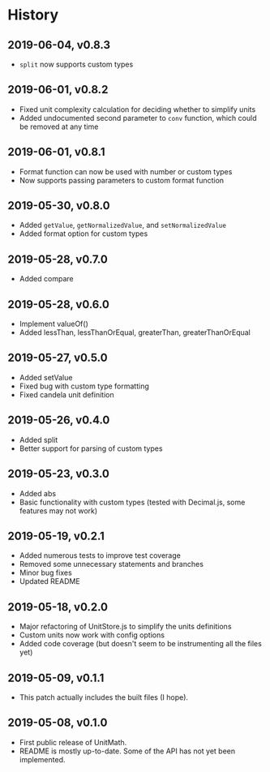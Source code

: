 # History

## 2019-06-04, v0.8.3
- `split` now supports custom types

## 2019-06-01, v0.8.2
- Fixed unit complexity calculation for deciding whether to simplify units
- Added undocumented second parameter to `conv` function, which could be removed at any time

## 2019-06-01, v0.8.1
- Format function can now be used with number or custom types
- Now supports passing parameters to custom format function

## 2019-05-30, v0.8.0
- Added `getValue`, `getNormalizedValue`, and `setNormalizedValue`
- Added format option for custom types

## 2019-05-28, v0.7.0
- Added compare

## 2019-05-28, v0.6.0
- Implement valueOf()
- Added lessThan, lessThanOrEqual, greaterThan, greaterThanOrEqual

## 2019-05-27, v0.5.0
- Added setValue
- Fixed bug with custom type formatting
- Fixed candela unit definition

## 2019-05-26, v0.4.0
- Added split
- Better support for parsing of custom types

## 2019-05-23, v0.3.0
- Added abs
- Basic functionality with custom types (tested with Decimal.js, some features may not work)

## 2019-05-19, v0.2.1
- Added numerous tests to improve test coverage
- Removed some unnecessary statements and branches
- Minor bug fixes
- Updated README

## 2019-05-18, v0.2.0
- Major refactoring of UnitStore.js to simplify the units definitions
- Custom units now work with config options
- Added code coverage (but doesn't seem to be instrumenting all the files yet)

## 2019-05-09, v0.1.1
- This patch actually includes the built files (I hope).

## 2019-05-08, v0.1.0

- First public release of UnitMath.
- README is mostly up-to-date. Some of the API has not yet been implemented.
